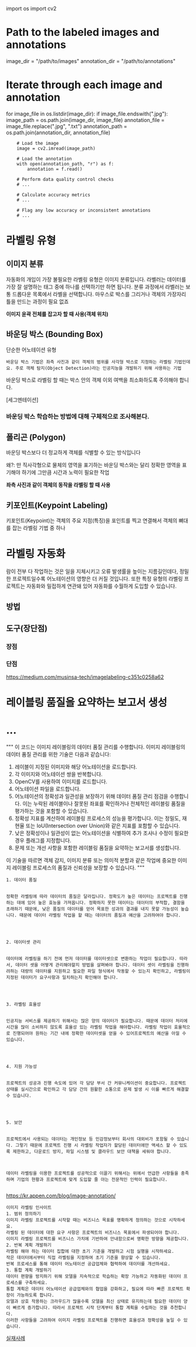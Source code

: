 import os
import cv2

# Path to the labeled images and annotations
image_dir = "/path/to/images"
annotation_dir = "/path/to/annotations"

# Iterate through each image and annotation
for image_file in os.listdir(image_dir):
    if image_file.endswith(".jpg"):
        image_path = os.path.join(image_dir, image_file)
        annotation_file = image_file.replace(".jpg", ".txt")
        annotation_path = os.path.join(annotation_dir, annotation_file)

        # Load the image
        image = cv2.imread(image_path)

        # Load the annotation
        with open(annotation_path, "r") as f:
            annotation = f.read()

        # Perform data quality control checks
        # ...

        # Calculate accuracy metrics
        # ...

        # Flag any low accuracy or inconsistent annotations
        # ...

# 라벨링 유형

## 이미지 분류
자동화의 개입이 가장 불필요한 라벨링 유형은 이미지 분류입니다.
라벨러는 데이터를 가장 잘 설명하는 태그 중에 하나를 선택하기만 하면 됩니다. 분류 과정에서 라벨러는 보통 드롭다운 목록에서 라벨을 선택합니다. 마우스로 박스를 그리거나 객체의 가장자리 틀을 만드는 과정이 필요 없죠


**이미지 윤곽 전체를 잡고자 할 때 사용(객체 위치)**
## 바운딩 박스 (Bounding Box)

단순한 어노테이션 유형
```
바운딩 박스 기법은 좌측 사진과 같이 객체의 범위를 사각형 박스로 지정하는 라벨링 기법인데요. 주로 객체 탐지(Object Detection)라는 인공지능을 개발하기 위해 사용하는 기법
```
바운딩 박스로 라벨링 할 때는 박스 안의 객체 이외 여백을 최소화하도록 주의해야 합니다.

[세그멘테이션]
### 바운딩 박스 학습하는 방법에 대해 구체적으로 조사해본다.

## 폴리곤 (Polygon)
바운딩 박스보다 더 정교하게 객체를 식별할 수 있는 방식입니다

왜?: 만 직사각형으로 물체의 영역을 표기하는 바운딩 박스와는 달리 정확한 영역을 표기해야 하기에 그만큼 시간과 노력이 필요한 작업

**좌측 사진과 같이 객체의 동작을 라벨링 할 때 사용**

## 키포인트(Keypoint Labeling)
키포인트(Keypoint)는 객체의 주요 지점(특징)을 포인트를 찍고 연결해서 객체의 뼈대를 잡는 라벨링 기법 중 하나

##


# 라벨링 자동화
람이 전부 다 작업하는 것은 일을 지체시키고 오류 발생률을 높이는 지름길인데다, 정밀한 프로젝트일수록 어노테이션의 영향은 더 커질 것입니다. 또한 특정 유형의 라벨링 프로젝트는 자동화와 밀접하게 연관돼 있어 자동화를 수월하게 도입할 수 있습니다.
## 방법

## 도구(장단점)
### 장점
### 단점
https://medium.com/musinsa-tech/imagelabeling-c351c0258a62

# 레이블링 품질을 요약하는 보고서 생성
# ...

"""
이 코드는 이미지 레이블링의 데이터 품질 관리를 수행합니다. 이미지 레이블링의 데이터 품질 관리를 위한 기술은 다음과 같습니다:

1. 레이블이 지정된 이미지와 해당 어노테이션을 로드합니다.
2. 각 이미지와 어노테이션 쌍을 반복합니다.
3. OpenCV를 사용하여 이미지를 로드합니다.
4. 어노테이션 파일을 로드합니다.
5. 어노테이션의 정확성과 일관성을 보장하기 위해 데이터 품질 관리 점검을 수행합니다. 이는 누락된 레이블이나 잘못된 좌표를 확인하거나 전체적인 레이블링 품질을 평가하는 것을 포함할 수 있습니다.
6. 정확성 지표를 계산하여 레이블링 프로세스의 성능을 평가합니다. 이는 정밀도, 재현율 또는 IoU(Intersection over Union)와 같은 지표를 포함할 수 있습니다.
7. 낮은 정확성이나 일관성이 없는 어노테이션을 식별하여 추가 조사나 수정이 필요한 경우 플래그를 지정합니다.
8. 문제 또는 개선 사항을 포함한 레이블링 품질을 요약하는 보고서를 생성합니다.

이 기술을 따르면 객체 감지, 이미지 분류 또는 의미적 분할과 같은 작업에 중요한 이미지 레이블링 프로세스의 품질과 신뢰성을 보장할 수 있습니다.
"""

```
1. 데이터 품질 


정확한 라벨링에 따라 데이터의 품질은 달라집니다. 정확도가 높은 데이터는 프로젝트를 진행하는 데에 있어 높은 효능을 가져옵니다. 정확하지 못한 데이터는 데이터의 부적합, 결함을 초래하기 때문에, 낮은 품질의 데이터를 얻어 목표한 성과의 결과를 내지 못할 가능성이 높습니다. 때문에 데이터 라벨링 작업을 할 때는 데이터의 품질과 예산을 고려하여야 합니다.




2. 데이터셋 관리 


데이터에 라벨링을 하기 전에 먼저 데이터를 데이터셋으로 변환하는 작업이 필요합니다. 따라서, 데이터 셋을 어떻게 관리해야할지 방법을 살펴봐야 합니다. 데이터 셋이 라벨링을 진행하려하는 대량의 데이터를 지원하고 필요한 파일 형식에서 작동할 수 있는지 확인하고, 라벨링이 지정된 데이터가 요구사항과 일치하는지 확인해야 합니다.




3. 라벨링 효율성


인공지능 서비스를 제공하기 위해서는 많은 양의 데이터가 필요합니다. 때문에 데이터 처리에 시간을 많이 소비하지 않도록 효율성 있는 라벨링 작업을 해야합니다. 라벨링 작업이 효율적으로 진행되어야 원하는 기간 내에 정확한 데이터셋을 얻을 수 있어프로젝트의 예산을 아낄 수 있습니다.




4. 지원 가능성 


프로젝트의 성공과 진행 속도에 있어 각 담당 부서 간 커뮤니케이션이 중요합니다. 프로젝트 상태를 실시간으로 확인하고 각 담당 간의 원활한 소통으로 문제 발생 시 이를 빠르게 해결할 수 있습니다. 




5. 보안 


프로젝트에서 사용되는 데이터는 개인정보 등 민감정보부터 회사의 대외비가 포함될 수 있습니다. 그렇기 때문에 프로젝트 진행 시 라벨링 작업자가 할당된 데이터에만 액세스 할 수 있도록 제한하고, 다운로드 방지, 파일 시스템 및 클라우드 보안 대책을 세워야 합니다.



데이터 라벨링을 이용한 프로젝트를 성공적으로 이끌기 위해서는 위에서 언급한 사항들을 충족하며 기업의 현황과 프로젝트에 맞게 도입할 줄 아는 전문적인 인력이 필요합니다.  


```
https://kr.appen.com/blog/image-annotation/
```
이미지 라벨링 인사이트
1. 범위 정의하기
이미지 라벨링 프로젝트를 시작할 때는 비즈니스 목표를 명확하게 정의하는 것으로 시작하세요.
라벨링 된 데이터에 대한 요구 사항은 프로젝트의 비즈니스 목표에서 파생되어야 합니다.
이미지 라벨링 프로젝트를 비즈니스 가치에 기반하여 안내함으로써 명확한 방향을 제공합니다.
2. 반복 계획 개발하기
라벨링 해야 하는 데이터 집합에 대한 초기 기준을 개발하고 시험 실행을 시작하세요.
작은 데이터에서부터 직접 라벨링을 지정하여 초기 기준을 향상할 수 있습니다.
반복 프로세스를 통해 데이터 어노테이션 공급업체와 협력하여 데이터를 개선하세요.
3. 통합 계획 개발하기
데이터 편향을 방지하기 위해 모델을 지속적으로 학습하는 확장 가능하고 자동화된 데이터 프로세스를 구축하세요.
통합 계획은 데이터 어노테이션 공급업체와의 협업을 강화하고, 필요에 따라 빠른 프로젝트 확장이 가능하도록 합니다.
모델과 상호 작용하는 크라우드가 많을수록 모델을 최신 상태로 유지하는데 필요한 데이터 양이 빠르게 증가합니다. 따라서 프로젝트 시작 단계부터 통합 계획을 수립하는 것을 추천합니다.
이러한 사항들을 고려하여 이미지 라벨링 프로젝트를 진행하면 효율성과 정확성을 높일 수 있습니다.
```

[실재사례]("https://brunch.co.kr/@zigzag/65")